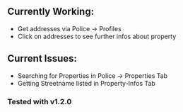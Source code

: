 ## Currently Working:
- Get addresses via Police -> Profiles
- Click on addresses to see further infos about property

## Current Issues:
- Searching for Properties in Police -> Properties Tab
- Getting Streetname listed in Property-Infos Tab

### Tested with v1.2.0
